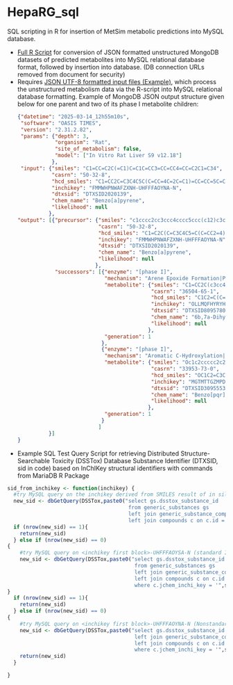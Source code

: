 # HepaRG_sql
SQL scripting in R for insertion of MetSim metabolic predictions into MySQL database.

* [Full R Script](https://github.com/lcgroff2/HepaRG_sql/blob/main/parents_load_script_lgroff_redacted.R) for conversion of JSON formatted unstructured MongoDB datasets of predicted metabolites into MySQL relational database format, followed by insertion into database. (DB connection URLs removed from document for security)
* Requires [JSON UTF-8 formatted input files (Example)](https://github.com/lcgroff2/HepaRG_sql/blob/main/predictions/heparg_times_rat_in_vitro_0.json), which process the unstructured metabolism data via the R-script into MySQL relational database formatting. Example of MongoDB JSON output structure given below for one parent and two of its phase I metabolite children:
  ```JSON
  {"datetime": "2025-03-14_12h55m10s",
   "software": "OASIS TIMES",
   "version": "2.31.2.82",
   "params": {"depth": 3,
              "organism": "Rat",
              "site_of_metabolism": false,
              "model": ["In Vitro Rat Liver S9 v12.18"]
             },
   "input": {"smiles": "C1=CC=C2C(=C1)C=C1C=CC3=CC=CC4=CC=C2C1=C34",
             "casrn": "50-32-8",
             "hcd_smiles": "C1=CC2C=C3C4C5C(C=CC=4C=2C=C1)=CC=CC=5C=C3",
             "inchikey": "FMMWHPNWAFZXNH-UHFFFAOYNA-N",
             "dtxsid": "DTXSID2020139",
             "chem_name": "Benzo[a]pyrene",
             "likelihood": null
            },
  "output": [{"precursor": {"smiles": "c1cccc2cc3ccc4cccc5ccc(c12)c3c45",
                            "casrn": "50-32-8",
                            "hcd_smiles": "C1=C2C(C=C3C4C5=C(C=CC2=4)C=CC=C5C=C3)=CC=C1",
                            "inchikey": "FMMWHPNWAFZXNH-UHFFFAOYNA-N",
                            "dtxsid": "DTXSID2020139",
                            "chem_name": "Benzo[a]pyrene",
                            "likelihood": null
                           },
              "successors": [{"enzyme": "[phase I]",
                              "mechanism": "Arene Epoxide Formation|PAH Arene Epoxide Formation",
                              "metabolite": {"smiles": "C1=CC2C(c3cc4ccc5cccc6ccc(c13)c4c56)O2",
                                             "casrn": "36504-65-1",
                                             "hcd_smiles": "C1C2=C(C=C3C4C5=C(C=CC2=4)C=CC=C5C=C3)C2OC2C=1",
                                             "inchikey": "OLLMQFHYRYHKTD-UHFFFAOYNA-N",
                                             "dtxsid": "DTXSID80957806",
                                             "chem_name": "6b,7a-Dihydrobenzo[1,12]tetrapheno[8,9-b]oxirene",
                                             "likelihood": null
                                            },
                              "generation": 1
                             },
                             {"enzyme": "[phase I]",
                              "mechanism": "Aromatic C-Hydroxylation|PAH Aromatic C-Hydroxylation",
                              "metabolite": {"smiles": "Oc1c2ccccc2c2ccc3cccc4ccc1c2c34",
                                             "casrn": "33953-73-0",
                                             "hcd_smiles": "OC1C2=C3C4C(C=C2)=CC=CC=4C=CC3=C2C=1C=CC=C2",
                                             "inchikey": "MGTMTTGZMPDIQS-UHFFFAOYNA-N",
                                             "dtxsid": "DTXSID30955534",
                                             "chem_name": "Benzo[pqr]tetraphen-6-ol",
                                             "likelihood": null
                                            },
                              "generation": 1
                             }
                            ]
            }]
  }
  ```
* Example SQL Test Query Script for retrieving Distributed Structure-Searchable Toxicity (DSSTox) Database Substance Identifier (DTXSID, sid in code) based on InChIKey structural identifiers with commands from MariaDB R Package
```r
sid_from_inchikey <- function(inchikey) {
  #try MySQL query on the inchikey derived from SMILES result of in silico tool:
  new_sid <- dbGetQuery(DSSTox,paste0("select gs.dsstox_substance_id
                                       from generic_substances gs
                                       left join generic_substance_compounds gsc on gsc.fk_generic_substance_id = gs.id
                                       left join compounds c on c.id = gsc.fk_compound_id where c.jchem_inchi_key = '",inchikey,"'"))
  if (nrow(new_sid) == 1){
    return(new_sid)
  } else if (nrow(new_sid) == 0)
{
    #try MySQL query on <inchikey first block>-UHFFFAOYSA-N (standard InChIKey mapping for no stereochemistry - neutral charge):
    new_sid <- dbGetQuery(DSSTox,paste0("select gs.dsstox_substance_id
                                         from generic_substances gs
                                         left join generic_substance_compounds gsc on gsc.fk_generic_substance_id = gs.id
                                         left join compounds c on c.id = gsc.fk_compound_id
                                         where c.jchem_inchi_key = '",str_split(inchikey,"-")[[1]][1],"-UHFFFAOYSA-N'"))
}
  if (nrow(new_sid) == 1){
    return(new_sid)
  } else if (nrow(new_sid) == 0)
{
    #try MySQL query on <inchikey first block>-UHFFFAOYNA-N (Nonstandard InChIKey mapping for no stereochemistry - neutral charge):
    new_sid <- dbGetQuery(DSSTox,paste0("select gs.dsstox_substance_id from generic_substances gs
                                         left join generic_substance_compounds gsc on gsc.fk_generic_substance_id = gs.id
                                         left join compounds c on c.id = gsc.fk_compound_id
                                         where c.jchem_inchi_key = '",str_split(inchikey,"-")[[1]][1],"-UHFFFAOYNA-N'"))
    return(new_sid)
  }

}
```
